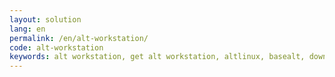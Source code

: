 ```yaml
---
layout: solution
lang: en
permalink: /en/alt-workstation/
code: alt-workstation
keywords: alt workstation, get alt workstation, altlinux, basealt, download alt workstation, alt workstation distribution, BaseALT Ltd, opensource, linux, mate
---
```

